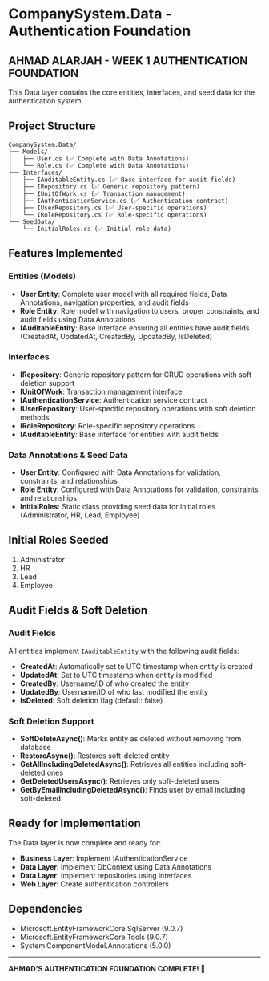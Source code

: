 # CompanySystem.Data - Authentication Foundation

## AHMAD ALARJAH - WEEK 1 AUTHENTICATION FOUNDATION

This Data layer contains the core entities, interfaces, and seed data for the authentication system.

## Project Structure

```
CompanySystem.Data/
├── Models/
│   ├── User.cs (✅ Complete with Data Annotations)
│   └── Role.cs (✅ Complete with Data Annotations)
├── Interfaces/
│   ├── IAuditableEntity.cs (✅ Base interface for audit fields)
│   ├── IRepository.cs (✅ Generic repository pattern)
│   ├── IUnitOfWork.cs (✅ Transaction management)
│   ├── IAuthenticationService.cs (✅ Authentication contract)
│   ├── IUserRepository.cs (✅ User-specific operations)
│   └── IRoleRepository.cs (✅ Role-specific operations)
└── SeedData/
    └── InitialRoles.cs (✅ Initial role data)
```

## Features Implemented

### Entities (Models)
- **User Entity**: Complete user model with all required fields, Data Annotations, navigation properties, and audit fields
- **Role Entity**: Role model with navigation to users, proper constraints, and audit fields using Data Annotations
- **IAuditableEntity**: Base interface ensuring all entities have audit fields (CreatedAt, UpdatedAt, CreatedBy, UpdatedBy, IsDeleted)

### Interfaces
- **IRepository<T>**: Generic repository pattern for CRUD operations with soft deletion support
- **IUnitOfWork**: Transaction management interface
- **IAuthenticationService**: Authentication service contract
- **IUserRepository**: User-specific repository operations with soft deletion methods
- **IRoleRepository**: Role-specific repository operations
- **IAuditableEntity**: Base interface for entities with audit fields

### Data Annotations & Seed Data
- **User Entity**: Configured with Data Annotations for validation, constraints, and relationships
- **Role Entity**: Configured with Data Annotations for validation, constraints, and relationships
- **InitialRoles**: Static class providing seed data for initial roles (Administrator, HR, Lead, Employee)

## Initial Roles Seeded
1. Administrator
2. HR
3. Lead
4. Employee

## Audit Fields & Soft Deletion

### Audit Fields
All entities implement `IAuditableEntity` with the following audit fields:
- **CreatedAt**: Automatically set to UTC timestamp when entity is created
- **UpdatedAt**: Set to UTC timestamp when entity is modified
- **CreatedBy**: Username/ID of who created the entity
- **UpdatedBy**: Username/ID of who last modified the entity
- **IsDeleted**: Soft deletion flag (default: false)

### Soft Deletion Support
- **SoftDeleteAsync()**: Marks entity as deleted without removing from database
- **RestoreAsync()**: Restores soft-deleted entity
- **GetAllIncludingDeletedAsync()**: Retrieves all entities including soft-deleted ones
- **GetDeletedUsersAsync()**: Retrieves only soft-deleted users
- **GetByEmailIncludingDeletedAsync()**: Finds user by email including soft-deleted

## Ready for Implementation

The Data layer is now complete and ready for:
- **Business Layer**: Implement IAuthenticationService
- **Data Layer**: Implement DbContext using Data Annotations
- **Data Layer**: Implement repositories using interfaces
- **Web Layer**: Create authentication controllers

## Dependencies
- Microsoft.EntityFrameworkCore.SqlServer (9.0.7)
- Microsoft.EntityFrameworkCore.Tools (9.0.7)
- System.ComponentModel.Annotations (5.0.0)

---

**AHMAD'S AUTHENTICATION FOUNDATION COMPLETE! 🚀** 